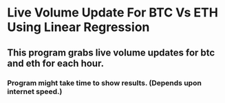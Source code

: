 # Live Volume Update For BTC Vs ETH Using Linear Regression

## This program grabs live volume updates for btc and eth for each hour.

### Program might take time to show results. (Depends upon internet speed.)
